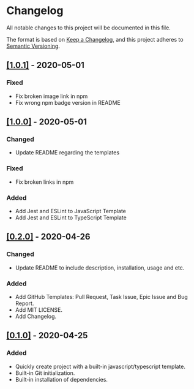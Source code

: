 # Changelog

All notable changes to this project will be documented in this file.

The format is based on [Keep a Changelog](https://keepachangelog.com/en/1.0.0/), and this project adheres to [Semantic Versioning](https://semver.org/spec/v2.0.0.html).

## [[1.0.1]](https://github.com/jorenrui/create-project/releases/tag/v1.0.1) - 2020-05-01
### Fixed
- Fix broken image link in npm
- Fix wrong npm badge version in README

## [[1.0.0]](https://github.com/jorenrui/create-project/releases/tag/v1.0.0) - 2020-05-01
### Changed
- Update README regarding the templates

### Fixed
- Fix broken links in npm

### Added
- Add Jest and ESLint to JavaScript Template
- Add Jest and ESLint to TypeScript Template

## [[0.2.0]](https://github.com/jorenrui/create-project/releases/tag/v0.2.0) - 2020-04-26
### Changed
- Update README to include description, installation, usage and etc.

### Added
- Add GitHub Templates: Pull Request, Task Issue, Epic Issue and Bug Report.
- Add MIT LICENSE.
- Add Changelog.

## [[0.1.0]](https://github.com/jorenrui/create-project/releases/tag/v0.1.0) - 2020-04-25
### Added
- Quickly create project with a built-in javascript/typescript template.
- Built-in Git initialization.
- Built-in installation of dependencies.
